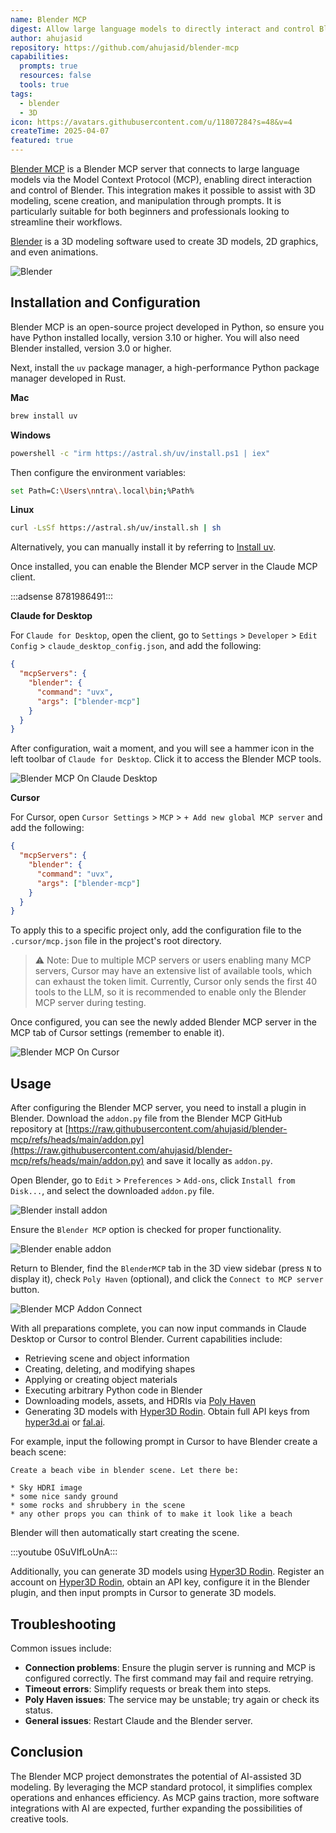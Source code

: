 ```yaml
---
name: Blender MCP
digest: Allow large language models to directly interact and control Blender
author: ahujasid
repository: https://github.com/ahujasid/blender-mcp
capabilities:
  prompts: true
  resources: false
  tools: true
tags:
  - blender
  - 3D
icon: https://avatars.githubusercontent.com/u/11807284?s=48&v=4
createTime: 2025-04-07
featured: true
---
```


[Blender MCP](https://github.com/ahujasid/blender-mcp) is a Blender MCP server that connects to large language models via the Model Context Protocol (MCP), enabling direct interaction and control of Blender. This integration makes it possible to assist with 3D modeling, scene creation, and manipulation through prompts. It is particularly suitable for both beginners and professionals looking to streamline their workflows.

[Blender](https://www.blender.org/) is a 3D modeling software used to create 3D models, 2D graphics, and even animations.

![Blender](https://static.claudemcp.com/images/blender.png)

## Installation and Configuration

Blender MCP is an open-source project developed in Python, so ensure you have Python installed locally, version 3.10 or higher. You will also need Blender installed, version 3.0 or higher.

Next, install the `uv` package manager, a high-performance Python package manager developed in Rust.

**Mac**

```bash
brew install uv
```

**Windows**

```bash
powershell -c "irm https://astral.sh/uv/install.ps1 | iex"
```

Then configure the environment variables:

```bash
set Path=C:\Users\nntra\.local\bin;%Path%
```

**Linux**

```bash
curl -LsSf https://astral.sh/uv/install.sh | sh
```

Alternatively, you can manually install it by referring to [Install uv](https://docs.astral.sh/uv/getting-started/installation/).

Once installed, you can enable the Blender MCP server in the Claude MCP client.

:::adsense 8781986491:::

**Claude for Desktop**

For `Claude for Desktop`, open the client, go to `Settings` > `Developer` > `Edit Config` > `claude_desktop_config.json`, and add the following:

```json
{
  "mcpServers": {
    "blender": {
      "command": "uvx",
      "args": ["blender-mcp"]
    }
  }
}
```

After configuration, wait a moment, and you will see a hammer icon in the left toolbar of `Claude for Desktop`. Click it to access the Blender MCP tools.

![Blender MCP On Claude Desktop](https://static.claudemcp.com/images/blender-mcp-on-claude-desktop.png)

**Cursor**

For Cursor, open `Cursor Settings` > `MCP` > `+ Add new global MCP server` and add the following:

```json
{
  "mcpServers": {
    "blender": {
      "command": "uvx",
      "args": ["blender-mcp"]
    }
  }
}
```

To apply this to a specific project only, add the configuration file to the `.cursor/mcp.json` file in the project's root directory.

> ⚠️ Note: Due to multiple MCP servers or users enabling many MCP servers, Cursor may have an extensive list of available tools, which can exhaust the token limit. Currently, Cursor only sends the first 40 tools to the LLM, so it is recommended to enable only the Blender MCP server during testing.

Once configured, you can see the newly added Blender MCP server in the MCP tab of Cursor settings (remember to enable it).

![Blender MCP On Cursor](https://static.claudemcp.com/images/blender-mcp-on-cursor.png)

## Usage

After configuring the Blender MCP server, you need to install a plugin in Blender. Download the `addon.py` file from the Blender MCP GitHub repository at [https://raw.githubusercontent.com/ahujasid/blender-mcp/refs/heads/main/addon.py](https://raw.githubusercontent.com/ahujasid/blender-mcp/refs/heads/main/addon.py) and save it locally as `addon.py`.

Open Blender, go to `Edit` > `Preferences` > `Add-ons`, click `Install from Disk...`, and select the downloaded `addon.py` file.

![Blender install addon](https://static.claudemcp.com/images/blender-install-addon.png)

Ensure the `Blender MCP` option is checked for proper functionality.

![Blender enable addon](https://static.claudemcp.com/images/blender-enable-addon.png)

Return to Blender, find the `BlenderMCP` tab in the 3D view sidebar (press `N` to display it), check `Poly Haven` (optional), and click the `Connect to MCP server` button.

![Blender MCP Addon Connect](https://static.claudemcp.com/images/blender-mcp-addon-connect.png)

With all preparations complete, you can now input commands in Claude Desktop or Cursor to control Blender. Current capabilities include:

- Retrieving scene and object information
- Creating, deleting, and modifying shapes
- Applying or creating object materials
- Executing arbitrary Python code in Blender
- Downloading models, assets, and HDRIs via [Poly Haven](https://polyhaven.com/)
- Generating 3D models with [Hyper3D Rodin](https://hyper3d.ai/). Obtain full API keys from [hyper3d.ai](https://hyper3d.ai/) or [fal.ai](https://fal.ai/).

For example, input the following prompt in Cursor to have Blender create a beach scene:

```
Create a beach vibe in blender scene. Let there be:

* Sky HDRI image
* some nice sandy ground
* some rocks and shrubbery in the scene
* any other props you can think of to make it look like a beach
```

Blender will then automatically start creating the scene.

:::youtube 0SuVIfLoUnA:::

Additionally, you can generate 3D models using [Hyper3D Rodin](https://hyper3d.ai/). Register an account on [Hyper3D Rodin](https://hyper3d.ai/), obtain an API key, configure it in the Blender plugin, and then input prompts in Cursor to generate 3D models.

## Troubleshooting

Common issues include:

- **Connection problems**: Ensure the plugin server is running and MCP is configured correctly. The first command may fail and require retrying.
- **Timeout errors**: Simplify requests or break them into steps.
- **Poly Haven issues**: The service may be unstable; try again or check its status.
- **General issues**: Restart Claude and the Blender server.

## Conclusion

The Blender MCP project demonstrates the potential of AI-assisted 3D modeling. By leveraging the MCP standard protocol, it simplifies complex operations and enhances efficiency. As MCP gains traction, more software integrations with AI are expected, further expanding the possibilities of creative tools.
